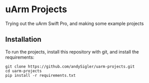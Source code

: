 # uArm Projects

Trying out the uArm Swift Pro, and making some example projects

## Installation

To run the projects, install this repository with git, and install the requirements:
```
git clone https://github.com/andySigler/uarm-projects.git
cd uarm-projects
pip install -r requirements.txt
```
